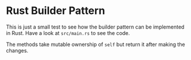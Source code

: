 # Rust Builder Pattern

This is just a small test to see how the builder pattern can be implemented in Rust. Have a look at `src/main.rs` to see the code.

The methods take mutable ownership of `self` but return it after making the changes.
